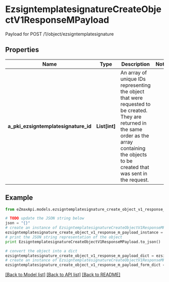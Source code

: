 # EzsigntemplatesignatureCreateObjectV1ResponseMPayload

Payload for POST /1/object/ezsigntemplatesignature

## Properties

Name | Type | Description | Notes
------------ | ------------- | ------------- | -------------
**a_pki_ezsigntemplatesignature_id** | **List[int]** | An array of unique IDs representing the object that were requested to be created.  They are returned in the same order as the array containing the objects to be created that was sent in the request. | 

## Example

```python
from eZmaxApi.models.ezsigntemplatesignature_create_object_v1_response_m_payload import EzsigntemplatesignatureCreateObjectV1ResponseMPayload

# TODO update the JSON string below
json = "{}"
# create an instance of EzsigntemplatesignatureCreateObjectV1ResponseMPayload from a JSON string
ezsigntemplatesignature_create_object_v1_response_m_payload_instance = EzsigntemplatesignatureCreateObjectV1ResponseMPayload.from_json(json)
# print the JSON string representation of the object
print EzsigntemplatesignatureCreateObjectV1ResponseMPayload.to_json()

# convert the object into a dict
ezsigntemplatesignature_create_object_v1_response_m_payload_dict = ezsigntemplatesignature_create_object_v1_response_m_payload_instance.to_dict()
# create an instance of EzsigntemplatesignatureCreateObjectV1ResponseMPayload from a dict
ezsigntemplatesignature_create_object_v1_response_m_payload_form_dict = ezsigntemplatesignature_create_object_v1_response_m_payload.from_dict(ezsigntemplatesignature_create_object_v1_response_m_payload_dict)
```
[[Back to Model list]](../README.md#documentation-for-models) [[Back to API list]](../README.md#documentation-for-api-endpoints) [[Back to README]](../README.md)


